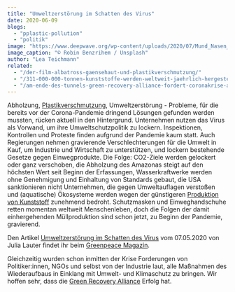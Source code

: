 ```yaml
---
title: "Umweltzerstörung im Schatten des Virus"
date: 2020-06-09
blogs: 
  - "pplastic-pollution"
  - "politik"
image: "https://www.deepwave.org/wp-content/uploads/2020/07/Mund_Nasen_Maske_als_Müll_am_Strand-scaled.jpg"
image_caption: "© Robin Benzrihem / Unsplash"
author: "Lea Teichmann"
related: 
  - "/der-film-albatross-gaensehaut-und-plastikverschmutzung/"
  - "/311-000-000-tonnen-kunststoffe-werden-weltweit-jaehrlich-hergestellt/"
  - "/am-ende-des-tunnels-green-recovery-alliance-fordert-coronakrise-als-chance-zu-nutzen/"
---
```


Abholzung, [Plastikverschmutzung](https://www.deepwave.org/der-film-albatross-gaensehaut-und-plastikverschmutzung/), Umweltzerstörung - Probleme, für die bereits vor der Corona-Pandemie dringend Lösungen gefunden werden mussten, rücken aktuell in den Hintergrund. Unternehmen nutzen das Virus als Vorwand, um ihre Umweltschutzpolitik zu lockern. Inspektionen, Kontrollen und Proteste finden aufgrund der Pandemie kaum statt. Auch Regierungen nehmen gravierende Verschlechterungen für die Umwelt in Kauf, um Industrie und Wirtschaft zu unterstützen, und lockern bestehende Gesetze gegen Einwegprodukte. Die Folge: CO2\-Ziele werden gelockert oder ganz verschoben, die Abholzung des Amazonas steigt auf den höchsten Wert seit Beginn der Erfassungen, Wasserkraftwerke werden ohne Genehmigung und Einhaltung von Standards gebaut, die USA sanktionieren nicht Unternehmen, die gegen Umweltauflagen verstoßen und (aquatische) Ökosysteme werden wegen der günstigeren [Produktion von Kunststoff](https://www.deepwave.org/311-000-000-tonnen-kunststoffe-werden-weltweit-jaehrlich-hergestellt/) zunehmend bedroht. Schutzmasken und Einweghandschuhe retten momentan weltweit Menschenleben, doch die Folgen der damit einhergehenden Müllproduktion sind schon jetzt, zu Beginn der Pandemie, gravierend.

Den Artikel [Umweltzerstörung im Schatten des Virus](https://www.greenpeace-magazin.de/aktuelles/umweltzerstoerung-im-schatten-des-virus) vom 07.05.2020 von Julia Lauter findet ihr beim [Greenpeace Magazin](https://www.greenpeace-magazin.de/).

Gleichzeitig wurden schon inmitten der Krise Forderungen von Politiker:innen, NGOs und selbst von der Industrie laut, alle Maßnahmen des Wiederaufbaus in Einklang mit Umwelt- und Klimaschutz zu bringen. Wir hoffen sehr, dass die [Green Recovery Alliance](https://www.deepwave.org/am-ende-des-tunnels-green-recovery-alliance-fordert-coronakrise-als-chance-zu-nutzen/) Erfolg hat.
